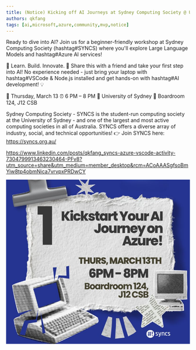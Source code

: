 ```yaml
---
title: (Notice) Kicking off AI Journeys at Sydney Computing Society @ Uni of Sydney
authors: qkfang
tags: [ai,microsoft,azure,community,mvp,notice]
---
```




Ready to dive into AI? Join us for a beginner-friendly workshop at Sydney Computing Society (hashtag#SYNCS) where you'll explore Large Language Models and hashtag#Azure AI services! 

🔎 Learn. Build. Innovate. 📢 Share this with a friend and take your first step into AI! No experience needed - just bring your laptop with hashtag#VSCode & Node.js installed and get hands-on with hashtag#AI development! 💡

📅 Thursday, March 13
⏰ 6 PM – 8 PM
📍 University of Sydney
📍 Boardroom 124, J12 CSB

Sydney Computing Society - SYNCS is the student-run computing society at the University of Sydney - and one of the largest and most active computing societies in all of Australia. SYNCS offers a diverse array of industry, social, and technical opportunities! 👉 Join SYNCS here: https://syncs.org.au/


https://www.linkedin.com/posts/qkfang_syncs-azure-vscode-activity-7304799913463230464-PFv8?utm_source=share&utm_medium=member_desktop&rcm=ACoAAASgfsoBmYiw8tp4obmNica7vrvpxPRDwCY


![alt text](images\2025-03-01-community-university-of-sydney-syncs-ai-poster-1.png)
